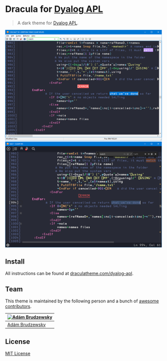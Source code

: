 # Dracula for [Dyalog APL](https://dyalog.com)

> A dark theme for [Dyalog APL](https://dyalog.com).

![Screenshot](./screenshot1.png) ![Screenshot](./screenshot2.png)

## Install

All instructions can be found at [draculatheme.com/dyalog-apl](https://draculatheme.com/dyalog-apl).

## Team

This theme is maintained by the following person and a bunch of [awesome contributors](https://github.com/dracula/template/graphs/contributors).

[![Adám Brudzewsky](https://github.com/abrudz.png?size=100)](https://github.com/abrudz) |
--- |
[Adám Brudzewsky](https://github.com/abrudz) |

## License

[MIT License](./LICENSE)

